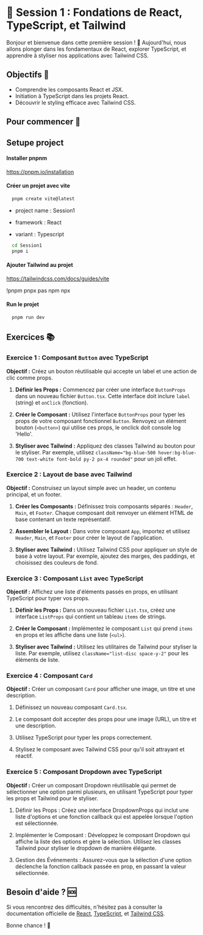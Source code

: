 
# 🚀 Session 1 : Fondations de React, TypeScript, et Tailwind

Bonjour et bienvenue dans cette première session ! 👋 Aujourd'hui, nous allons plonger dans les fondamentaux de React, explorer TypeScript, et apprendre à styliser nos applications avec Tailwind CSS.

## Objectifs 🎯

- Comprendre les composants React et JSX.
- Initiation à TypeScript dans les projets React.
- Découvrir le styling efficace avec Tailwind CSS.

## Pour commencer 🏁
## Setupe project

#### Installer pnpnm

https://pnpm.io/installation

#### Créer un projet avec vite

```bash
  pnpm create vite@latest
```
- project name : Session1

- framework : React

- variant : Typescript

```bash
  cd Session1
  pnpm i
```
#### Ajouter Tailwind au projet
https://tailwindcss.com/docs/guides/vite

!pnpm pnpx pas npm npx
#### Run le projet

```bash
  pnpm run dev
```


## Exercices 📚

### Exercice 1 : Composant `Button` avec TypeScript

**Objectif :** Créez un bouton réutilisable qui accepte un label et une action de clic comme props.

1. **Définir les Props :** Commencez par créer une interface `ButtonProps` dans un nouveau fichier `Button.tsx`. Cette interface doit inclure `label` (string) et `onClick` (fonction).

2. **Créer le Composant :** Utilisez l'interface `ButtonProps` pour typer les props de votre composant fonctionnel `Button`. Renvoyez un élément bouton (`<button>`) qui utilise ces props, le onclick doit console log 'Hello'.

3. **Styliser avec Tailwind :** Appliquez des classes Tailwind au bouton pour le styliser. Par exemple, utilisez `className="bg-blue-500 hover:bg-blue-700 text-white font-bold py-2 px-4 rounded"` pour un joli effet.

### Exercice 2 : Layout de base avec Tailwind

**Objectif :** Construisez un layout simple avec un header, un contenu principal, et un footer.

1. **Créer les Composants :** Définissez trois composants séparés : `Header`, `Main`, et `Footer`. Chaque composant doit renvoyer un élément HTML de base contenant un texte représentatif.

2. **Assembler le Layout :** Dans votre composant `App`, importez et utilisez `Header`, `Main`, et `Footer` pour créer le layout de l'application.

3. **Styliser avec Tailwind :** Utilisez Tailwind CSS pour appliquer un style de base à votre layout. Par exemple, ajoutez des marges, des paddings, et choisissez des couleurs de fond.

### Exercice 3 : Composant `List` avec TypeScript

**Objectif :** Affichez une liste d'éléments passés en props, en utilisant TypeScript pour typer vos props.

1. **Définir les Props :** Dans un nouveau fichier `List.tsx`, créez une interface `ListProps` qui contient un tableau `items` de strings.

2. **Créer le Composant :** Implémentez le composant `List` qui prend `items` en props et les affiche dans une liste (`<ul>`).

3. **Styliser avec Tailwind :** Utilisez les utilitaires de Tailwind pour styliser la liste. Par exemple, utilisez `className="list-disc space-y-2"` pour les éléments de liste.

### Exercice 4 : Composant `Card`

**Objectif :** Créer un composant `Card` pour afficher une image, un titre et une description.

1. Définissez un nouveau composant `Card.tsx`.

2. Le composant doit accepter des props pour une image (URL), un titre et une description.

3. Utilisez TypeScript pour typer les props correctement.

4. Stylisez le composant avec Tailwind CSS pour qu'il soit attrayant et réactif.

### Exercice 5 : Composant Dropdown avec TypeScript

**Objectif :** Créer un composant Dropdown réutilisable qui permet de sélectionner une option parmi plusieurs, en utilisant TypeScript pour typer les props et Tailwind pour le styliser.

1. Définir les Props : Créez une interface DropdownProps qui inclut une liste d'options et une fonction callback qui est appelée lorsque l'option est sélectionnée.

2. Implémenter le Composant : Développez le composant Dropdown qui affiche la liste des options et gère la sélection. Utilisez les classes Tailwind pour styliser le dropdown de manière élégante.

3. Gestion des Événements : Assurez-vous que la sélection d'une option déclenche la fonction callback passée en prop, en passant la valeur sélectionnée.

## Besoin d'aide ? 🆘

Si vous rencontrez des difficultés, n'hésitez pas à consulter la documentation officielle de [React](https://reactjs.org/), [TypeScript](https://www.typescriptlang.org/docs/), et [Tailwind CSS](https://tailwindcss.com/).

Bonne chance ! 🚀


